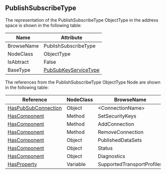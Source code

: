 <!-- objecttype -->
## PublishSubscribeType
The representation of the PublishSubscribeType ObjectType in the address space is shown in the following table:  

|Name|Attribute|
|---|---|
|BrowseName|PublishSubscribeType|
|NodeClass|ObjectType|
|IsAbtract|False|
|BaseType|[PubSubKeyServiceType](../../../Part14/ObjectTypes/PubSubKeyServiceType/readme.md)|

The references from the PublishSubscribeType ObjectType Node are shown in the following table:  

|Reference|NodeClass|BrowseName|DataType|TypeDefinition|ModellingRule|
|---|---|---|---|---|---|
|[HasPubSubConnection](../../../Part14/ReferenceTypes/HasPubSubConnection/readme.md)|Object|&lt;ConnectionName&gt;||[PubSubConnectionType](../../Part14/ObjectTypes/PubSubConnectionType/readme.md)|[OptionalPlaceholder](../../Objects/OptionalPlaceholder/readme.md)|
|[HasComponent](../../../Part3/ReferenceTypes/HasComponent/readme.md)|Method|SetSecurityKeys|||[Optional](../../Objects/Optional/readme.md)|
|[HasComponent](../../../Part3/ReferenceTypes/HasComponent/readme.md)|Method|AddConnection|||[Optional](../../Objects/Optional/readme.md)|
|[HasComponent](../../../Part3/ReferenceTypes/HasComponent/readme.md)|Method|RemoveConnection|||[Optional](../../Objects/Optional/readme.md)|
|[HasComponent](../../../Part3/ReferenceTypes/HasComponent/readme.md)|Object|PublishedDataSets||[DataSetFolderType](../../Part14/ObjectTypes/DataSetFolderType/readme.md)|[Mandatory](../../Objects/Mandatory/readme.md)|
|[HasComponent](../../../Part3/ReferenceTypes/HasComponent/readme.md)|Object|Status||[PubSubStatusType](../../Part14/ObjectTypes/PubSubStatusType/readme.md)|[Mandatory](../../Objects/Mandatory/readme.md)|
|[HasComponent](../../../Part3/ReferenceTypes/HasComponent/readme.md)|Object|Diagnostics||[PubSubDiagnosticsRootType](../../Part14/ObjectTypes/PubSubDiagnosticsRootType/readme.md)|[Optional](../../Objects/Optional/readme.md)|
|[HasProperty](../../../Part3/ReferenceTypes/HasProperty/readme.md)|Variable|SupportedTransportProfiles|[String](../../../Part3/DataTypes/String/readme.md)[]|[PropertyType](../../Part5/VariableTypes/PropertyType/readme.md)|[Mandatory](../../Objects/Mandatory/readme.md)|

